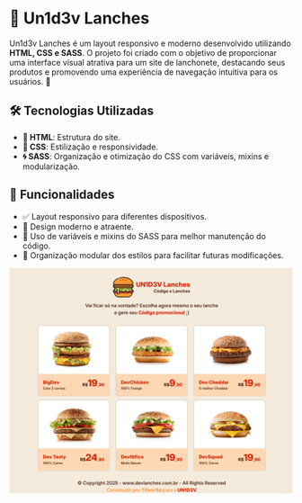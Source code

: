 # 🍔 Un1d3v Lanches

Un1d3v Lanches é um layout responsivo e moderno desenvolvido utilizando **HTML, CSS e SASS**. 
O projeto foi criado com o objetivo de proporcionar uma interface visual atrativa para um site de lanchonete, 
destacando seus produtos e promovendo uma experiência de navegação intuitiva para os usuários. 🚀

## 🛠 Tecnologias Utilizadas

- **📌 HTML**: Estrutura do site.
- **🎨 CSS**: Estilização e responsividade.
- **🌀 SASS**: Organização e otimização do CSS com variáveis, mixins e modularização.

## 🌟 Funcionalidades

- ✅ Layout responsivo para diferentes dispositivos.
- 🎯 Design moderno e atraente.
- 🔧 Uso de variáveis e mixins do SASS para melhor manutenção do código.
- 📂 Organização modular dos estilos para facilitar futuras modificações.

![Preview un1d3v-lanches](./assets/img/preview/preview.png)
